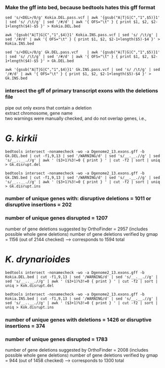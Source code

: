 
### Make the gff into bed, because bedtools hates this gff format
`sed 's/<DEL>/0/g' Kokia.DEL.pass.vcf | awk '{gsub("A|T|G|C","1",$5)}1' | sed 's/ /\t/g' | sed '/#/d' | awk '{ OFS="\t" } { print $1, $2, $2-1+length($4)-$5 }' > Kokia.DEL.bed` 

`awk '{gsub("A|T|G|C","1",$4)}1' Kokia.INS.pass.vcf | sed 's/ /\t/g' | sed '/#/d' | awk '{ OFS="\t" } { print $1, $2, $2-1+length($5)-$4 }' > Kokia.INS.bed` 


`sed 's/<DEL>/0/g' Gk.DEL.pass.vcf    | awk '{gsub("A|T|G|C","1",$5)}1' | sed 's/ /\t/g' | sed '/#/d' | awk '{ OFS="\t" } { print $1, $2, $2-1+length($4)-$5 }' > Gk.DEL.bed`

`awk '{gsub("A|T|G|C","1",$4)}1' Gk.INS.pass.vcf | sed 's/ /\t/g' | sed '/#/d' | awk '{ OFS="\t" } { print $1, $2, $2-1+length($5)-$4 }' > Gk.INS.bed` 


### intersect the gff of primary transcript exons with the deletions file  
pipe out only exons that contain a deletion  
extract chromosome, gene name  
two warnings were manually checked, and do not overlap genes, i.e.,  

# _G. kirkii_

`bedtools intersect -nonamecheck -wo -a Dgenome2_13.exons.gff -b Gk.DEL.bed | cut -f1,9,13 | sed '/WARNING/d' | sed 's/__.__.//g' | sed 's/__..__.//g' | awk ' ($3+1)%3!=0 { print } ' | cut -f2 | sort | uniq > Gk.disrupt.del`

`bedtools intersect -nonamecheck -wo -a Dgenome2_13.exons.gff -b Gk.INS.bed | cut -f1,9,13 | sed '/WARNING/d' | sed 's/__.__.//g' | sed 's/__..__.//g' | awk ' ($3+1)%3!=0 { print } ' | cut -f2 | sort | uniq > Gk.disrupt.ins`

### number of unique genes with: disruptive deletions = 1011   or    disruptive insertions = 202
### number of unique genes disrupted = 1207
number of gene deletions suggested by OrthoFinder = 2957 (includes possible whole gene deletions)
number of gene deletions verified by gmap = 1156 (out of 2144 checked) --> corresponds to 1594 total



# _K. drynarioides_

`bedtools intersect -nonamecheck -wo -a Dgenome2_13.exons.gff -b Kokia.DEL.bed | cut -f1,9,13 | sed '/WARNING/d' | sed 's/__.__.//g' | sed 's/__..__.//g' | awk ' ($3+1)%3!=0 { print } ' | cut -f2 | sort | uniq > Kok.disrupt.del`

`bedtools intersect -nonamecheck -wo -a Dgenome2_13.exons.gff -b Kokia.INS.bed | cut -f1,9,13 | sed '/WARNING/d' | sed 's/__.__.//g' | sed 's/__..__.//g' | awk ' ($3+1)%3!=0 { print } ' | cut -f2 | sort | uniq > Kok.disrupt.ins`

### number of unique genes with deletions = 1426   or    disruptive insertions = 374
### number of unique genes disrupted = 1783
number of gene deletions suggested by OrthoFinder = 2008 (includes possible whole gene deletions)
number of gene deletions verified by gmap = 944 (out of 1458 checked) --> corresponds to 1300 total

